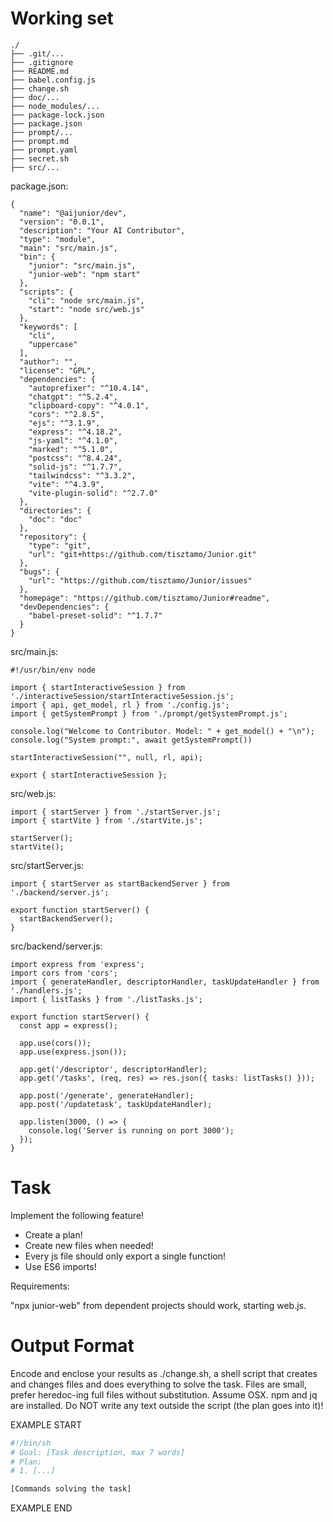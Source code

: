 # Working set

```
./
├── .git/...
├── .gitignore
├── README.md
├── babel.config.js
├── change.sh
├── doc/...
├── node_modules/...
├── package-lock.json
├── package.json
├── prompt/...
├── prompt.md
├── prompt.yaml
├── secret.sh
├── src/...

```
package.json:
```
{
  "name": "@aijunior/dev",
  "version": "0.0.1",
  "description": "Your AI Contributor",
  "type": "module",
  "main": "src/main.js",
  "bin": {
    "junior": "src/main.js",
    "junior-web": "npm start"
  },
  "scripts": {
    "cli": "node src/main.js",
    "start": "node src/web.js"
  },
  "keywords": [
    "cli",
    "uppercase"
  ],
  "author": "",
  "license": "GPL",
  "dependencies": {
    "autoprefixer": "^10.4.14",
    "chatgpt": "^5.2.4",
    "clipboard-copy": "^4.0.1",
    "cors": "^2.8.5",
    "ejs": "^3.1.9",
    "express": "^4.18.2",
    "js-yaml": "^4.1.0",
    "marked": "^5.1.0",
    "postcss": "^8.4.24",
    "solid-js": "^1.7.7",
    "tailwindcss": "^3.3.2",
    "vite": "^4.3.9",
    "vite-plugin-solid": "^2.7.0"
  },
  "directories": {
    "doc": "doc"
  },
  "repository": {
    "type": "git",
    "url": "git+https://github.com/tisztamo/Junior.git"
  },
  "bugs": {
    "url": "https://github.com/tisztamo/Junior/issues"
  },
  "homepage": "https://github.com/tisztamo/Junior#readme",
  "devDependencies": {
    "babel-preset-solid": "^1.7.7"
  }
}

```

src/main.js:
```
#!/usr/bin/env node

import { startInteractiveSession } from './interactiveSession/startInteractiveSession.js';
import { api, get_model, rl } from './config.js';
import { getSystemPrompt } from './prompt/getSystemPrompt.js';

console.log("Welcome to Contributor. Model: " + get_model() + "\n");
console.log("System prompt:", await getSystemPrompt())

startInteractiveSession("", null, rl, api);

export { startInteractiveSession };

```

src/web.js:
```
import { startServer } from './startServer.js';
import { startVite } from './startVite.js';

startServer();
startVite();

```

src/startServer.js:
```
import { startServer as startBackendServer } from './backend/server.js';

export function startServer() {
  startBackendServer();
}

```

src/backend/server.js:
```
import express from 'express';
import cors from 'cors';
import { generateHandler, descriptorHandler, taskUpdateHandler } from './handlers.js';
import { listTasks } from './listTasks.js';

export function startServer() {
  const app = express();

  app.use(cors());
  app.use(express.json());

  app.get('/descriptor', descriptorHandler);
  app.get('/tasks', (req, res) => res.json({ tasks: listTasks() }));

  app.post('/generate', generateHandler);
  app.post('/updatetask', taskUpdateHandler);

  app.listen(3000, () => {
    console.log('Server is running on port 3000');
  });
}

```


# Task

Implement the following feature!

- Create a plan!
- Create new files when needed!
- Every js file should only export a single function!
- Use ES6 imports!

Requirements:

&#34;npx junior-web&#34; from dependent projects should work, starting web.js.



# Output Format

Encode and enclose your results as ./change.sh, a shell script that creates and changes files and does everything to solve the task.
Files are small, prefer heredoc-ing full files without substitution.
Assume OSX.
npm and jq are installed.
Do NOT write any text outside the script (the plan goes into it)!


EXAMPLE START

```sh
#!/bin/sh
# Goal: [Task description, max 7 words]
# Plan:
# 1. [...]

[Commands solving the task]
```

EXAMPLE END

